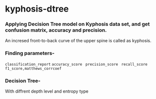 # kyphosis-dtree

### Applying Decision Tree model on Kyphosis data set, and get confusion matrix, accuracy and precision. 
An incresed front-to-back curve of the upper spine is called as kyphosis.

### Finding parameters-
<code>classification_report</code> 
<code>accuracy_score </code>
<code>precision_score </code>
<code>recall_score</code>
<code>f1_score,matthews_corrcoef</code>

### Decision Tree-
With diffrent depth level and entropy type
